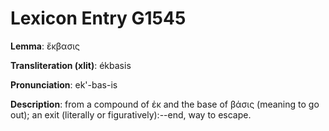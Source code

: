 # Lexicon Entry G1545

**Lemma**: ἔκβασις

**Transliteration (xlit)**: ékbasis

**Pronunciation**: ek'-bas-is

**Description**:
from a compound of ἐκ and the base of βάσις (meaning to go out); an exit (literally or figuratively):--end, way to escape.
